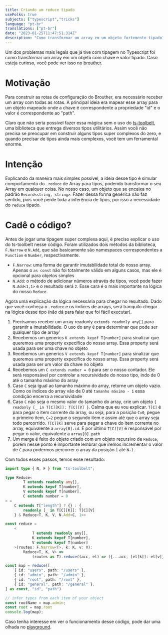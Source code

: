 ```yaml
---
title: Criando um reduce tipado
useFolks: true
subjects: ["typescript","tricks"]
language: "pt-br"
translations: ["pt-br"]
date: "2023-01-25T11:47:51.314Z"
description: "Como transformar um array em um objeto fortemente tipado?"
---
```


Um dos problemas mais legais que já tive com tipagem no Typescript foi como transformar um array em um objeto com chave
e valor tipado. Caso esteja curioso, você pode ver isso no [brouther](https://github.com/g4rcez/brouther).

# Motivação

Para construir as rotas de configuração do Brouther, era necessário receber um array com todas as rotas. A principal
ideia era mapear esse array para um objeto mapeado onde a chave é correspondente a propriedade "id" e o valor é
correspondente ao "path".

Claro que não seria possível fazer essa mágica sem o uso do [ts-toolbelt](https://github.com/millsp/ts-toolbelt), uma
biblioteca que entrega diversos tipos utilitários. Assim você não precisa se preocupar em construir alguns tipos super
complexos do zero, e quando precisar de tipos ainda mais complexos, você tem um ferramental enorme.

# Intenção

Explicando da maneira mais simples possível, a ideia desse tipo é simular comportamento do `.reduce` de Array para
tipos, podendo transformar o seu Array em qualquer coisa. No nosso caso, um objeto que se encaixa no
padrão `Record<string, string>`. Fazer dessa forma genérica não faz sentido, pois você perde toda a inferência de tipos,
por isso a necessidade do `reduce` tipado.

# Cadê o código?

Antes de jogar uma tipagem super complexa aqui, é preciso explicar o uso do ts-toolbelt nesse código. Foram utilizados
dois métodos da biblioteca, `F.Narrow` e `N.Add`, que são basicamente são namespaces correspondentes a `Function` e `Number`,
respectivamente.

- `F.Narrow`: uma forma de garantir imutabilidade total do nosso array. Apenas o `as const` não foi totalmente válido em
  alguns casos, mas ele é opcional para objetos simples
- `N.Add`: o método de adicionar números através de tipos, você pode fazer `N.Add<1,1>` e o resultado será `2`. Esse
  cara é o mais importante na lógica do nosso `Reduce`.

Agora uma explicação da lógica necessária para chegar no resultado. Dado que você conheça o `.reduce` e os índices de
arrays, será tranquilo chegar na lógica desse tipo (não dá para falar que foi fácil executar).

1. Precisamos receber um array readonly `extends readonly any[]` para garantir a imutabilidade. O uso do any é para
   determinar que pode ser qualquer tipo de array⁄
2. Recebemos um generics `K extends keyof T[number]` para sinalizar que queremos uma property expecífica do nosso array.
   Essa property será usada para ser uma chave no objeto
3. Recebemos um generics `V extends keyof T[number]` para sinalizar que queremos uma property expecífica do nosso array.
   Essa property será usada para ser um valor da chave no objeto
4. Recebemos um `C extends number = 0` para ser o nosso contador. Ele será responsável por controlar a recursividade do
   nosso tipo, indo de 0 até o tamanho máximo do array
5. Caso `C` seja igual ao tamanho máximo do array, retorne um objeto vazio. Como os índices do array vão de 0
   até `tamanho máximo - 1` essa condição encerra a recursividade
6. Caso `C` não seja o mesmo valor do tamanho do array, crie um objeto `{ readonly [_ in T[C][K]]: T[C][V] }`. Calma que
   eu vou explicar. `T[C]` é para pegar o item corrente do array, ou seja, para a posição `C=0`, pegue o primeiro
   item, `C=2` pegue o segundo item e assim até que o array seja todo percorrido. `T[C][K]` serve para pegar a chave do
   item corrente no array, equivalente a `array[0].id`. E por último `T[C][V]` é responsável por pegar o valor,
   equivalente a `array[0].path`
7. Um merge é feito do objeto criado com um objeto recursivo de `Reduce`, porém nesse ponto é importante lembrar que
   iremos incrementar o valor de `C` para podermos percorrer o array da posição `1` até `N-1`.

Com todos esses passos, temos esse resultado:

```typescript
import type { N, F } from "ts-toolbelt";

type Reduce<
        T extends readonly any[], 
        K extends keyof T[number], 
        V extends keyof T[number], 
        C extends number = 0
> =
    C extends T["length"] ? {} : {
        readonly [_ in T[C][K]]: T[C][V]
    } & Reduce<T, K, V, N.Add<C, 1>>

const reduce =
    <
            T extends readonly any[], 
            K extends keyof T[number], 
            V extends keyof T[number]
    >(routes: F.Narrow<T>, k: K, v: V):
        Reduce<T, K, V> => 
            (routes as T).reduce((acc, el) => ({...acc, [el[k]]: el[v]}), {}) as any

const map = reduce([
    { id: "users", path: "/users" },
    { id: "admin", path: "/admin" },
    { id: "root", path: "/root" },
    { id: "general", path: "/general" },
] as const, "id", "path")

// infer types from each item of your object
const rootName = map.admin;
const root = map.root
console.log(map);
```

Caso tenha interesse em ver o funcionamento desse código, pode dar uma olhada
no [playground](https://www.typescriptlang.org/play?ssl=17&ssc=1&pln=18&pc=1#code/JYWwDg9gTgLgBDAnmApnA3nAcgGjgMTgF84AzKCEOAIhgGcBaGCCAGwCMVWZqBuAKH5JUcAEooAJgFcAxigA8AFTgoAHjBQA7CXThQUAQwkRNrRHAObEAbQC6eANIr1WnXADWKRBFJxF1zSkQTih7OAA1Zw1tXU9vX39A4JRQvABhKNddJJC4AF44AAYAPnz+OAq4DLVot39qVi0AcxgAC2pbOAB+DBIALgxyyuH9IxMzOGsAfThgTT9rNNtrB1tbAf8l63DbIYqSADIxSVkFRUc8cLwsADoAQQkJeTS8AEZi4sEZEzp4fWk5GVhkpMjE9IZjKZzJYbGEnDUsh4vD4FjkUmFIgiwXEUYkgiFbMUABQUKQaOgDfA3LAGKAUADuSmKeHcAwceAAbgNwgBKPp7YbHAFnC4RUp5UokiBklC6Ay6RQ8m7-U5EokGGQyPBcHn5SWYG6GjVayZcazuNYDM0czpEHl4dB2ixyqxfH7wEAGMD5cHConWAWYYASAbUKR0FJ0ah4MAGNqhgD04cj1GIOEDsxDNCMIDm0bgsfjNATObzaYzwdDFAgPBjcdaierPHLwyDWeoTS0KQMrHzhYbxc7mm7vfLnXlcG+ml+eGowfz1H71B5gn4CYTs00pBSCGQsrIFCohhkrVmGioKO8UigcAg7AAVigZDB+FPfnoWDAaSA0AVPWAblLTQBDfP5Px9f9lU-V8fjYFAblYCAmiJf8eV4IA). 